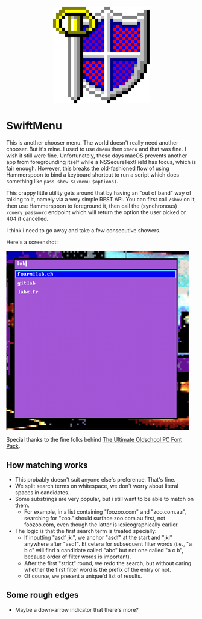 <p align="center">
  <img src="SwiftMenu/Assets.xcassets/AppIcon.appiconset/appicon-256.png" alt="SwiftMenu icon" />
</p>

# SwiftMenu

This is another chooser menu.  The world doesn't really need another chooser.  But it's mine.  I
used to use `dmenu` then `xmenu` and that was fine.  I wish it still were fine.  Unfortunately,
these days macOS prevents another app from foregrounding itself while a NSSecureTextField has focus,
which is fair enough.  However, this breaks the old-fashioned flow of using Hammerspoon to bind a
keyboard shortcut to run a script which does something like `pass show $(xmenu $options)`.

This crappy little utility gets around that by having an "out of band" way of talking to it, namely
via a very simple REST API.  You can first call `/show` on it, then use Hammerspoon to foreground
it, then call the (synchronous) `/query_password` endpoint which will return the option the user
picked or 404 if cancelled.

I think i need to go away and take a few consecutive showers.

Here's a screenshot:

<img src="/img/screenshot.png" alt="A screenshot of the SwiftMenu window" width="484" />

Special thanks to the fine folks behind [The Ultimate Oldschool PC Font Pack](https://int10h.org/oldschool-pc-fonts/readme).

## How matching works

* This probably doesn't suit anyone else's preference.  That's fine.
* We split search terms on whitespace, we don't worry about literal spaces in candidates.
* Some substrings are very popular, but i still want to be able to match on them.
    * For example, in a list containing "foozoo.com" and "zoo.com.au", searching for "zoo." should
      surface zoo.com.au first, not foozoo.com, even though the latter is lexicographically earlier.
* The logic is that the first search term is treated specially:
    * If inputting "asdf jkl", we anchor "asdf" at the start and "jkl" anywhere after "asdf".  Et
      cetera for subsequent filter words (i.e., "a b c" will find a candidate called "abc" but not
      one called "a c b", because order of filter words is important).
    * After the first "strict" round, we redo the search, but without caring whether the first filter word is the prefix of the
      entry or not.
    * Of course, we present a unique'd list of results.

## Some rough edges

* Maybe a down-arrow indicator that there's more?
